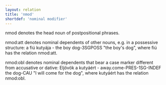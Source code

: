 ```yaml
---
layout: relation
title: 'nmod'
shortdef: 'nominal modifier'
---
```


nmod denotes the head noun of postpositional phrases.

nmod:att denotes nominal dependents of other nouns, e.g. in a possessive structure: a fiú kutyája - the boy dog-3SGPOSS "the boy's dog", where fiú has the relation nmod:att.

nmod:obl denotes nominal dependents that bear a case marker different from accusative or dative: Eljövök a kutyáért - away.come-PRES-1SG-INDEF the dog-CAU "I will come for the dog", where kutyáért has the relation nmod:obl.
